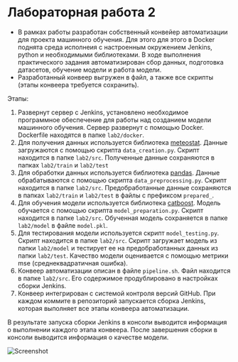 # Лабораторная работа 2
* В рамках работы разработан собственный конвейер автоматизации для проекта машинного обучения. Для этого для этого в Docker поднята среда исполнеия с настроенным окружением Jenkins, python и необходимыми библиотеками. В ходе выполнения практического задания автоматизирован сбор данных, подготовка датасетов, обучение модели и работа модели.
* Разработанный конвеер выгружен в файл, а также все скрипты (этапы конвеера требуется сохранить).

Этапы:
1. Развернут сервер с Jenkins, установлено необходимое программное обеспечение для работы над созданием модели машинного обучения. Сервер развернут с помощью Docker. Dockerfile находятся в папке `lab2/docker`.
2. Для получения данных используется библиотека [meteostat](https://pypi.org/project/meteostat/). Данные загружаются с помощью скрипта `data_creation.py`. Скрипт находится в папке `lab2/src`. Полученные данные сохраняются в папках `lab2/train` и `lab2/test`
3. Для обработки данных используется библиотека [pandas](https://pandas.pydata.org/). Данные обрабатываются с помощью скрипта `data_preprocessing.py`. Скрипт находится в папке `lab2/src`. Предобработанные данные сохраняются в папках `lab2/train` и `lab2/test` в файлы с префиксом `prepared_`.
4. Для обучения модели используется библиотека [сatboost](https://catboost.ai/). Модель обучается с помощью скрипта `model_preparation.py`. Скрипт находится в папке `lab2/src`. Обученная модель сохраняется в папке `lab2/model` в файле `model.pkl`.
5. Для тестирования модели используется скрипт `model_testing.py`. Скрипт находится в папке `lab2/src`. Скрипт загружает модель из папки `lab2/model` и тестирует ее на предобработанных данных из папки `lab2/test`. Качество модели оценивается с помощью метрики mse (среднеквадратичная ошибка).
6. Конвеер автоматизации описан в файле `pipeline.sh`. Файл находится в папке `lab2/src`. Его содержимое продублировано в настройках сборки Jenkins. 
7. Конвеер интегрирован с системой контроля версий GitHub. При каждом коммите в репозиторий запускается сборка Jenkins, которая выполняет все этапы конвеера автоматизации.

В результате запуска сборки Jenkins в консоли выводится информация о выполнении каждого этапа конвеера. После завершения сборки в консоли выводится информация о качестве модели. 

![Screenshot](https://github.com/segavasilev/mlops_practice/lab2/img/FinalMsg.png)
